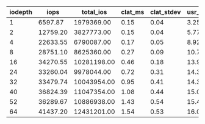 | iodepth| iops| total\_ios| clat\_ms| clat\_stdev| usr\_cpu| sys\_cpu| OSD\_cpu| OSD\_mem| FIO\_cpu| FIO\_mem |
| ---| ---| ---| ---| ---| ---| ---| ---| ---| ---| ---|
 | 1  | 6597.87  | 1979369.00  | 0.15  | 0.04  | 3.25  | 3.51  | 239.51  | 32.25  | 43.92  | 0.43 |
 | 2  | 12759.20  | 3827773.00  | 0.15  | 0.04  | 5.77  | 6.07  | 342.57  | 33.60  | 83.03  | 1.07 |
 | 4  | 22633.55  | 6790087.00  | 0.17  | 0.05  | 8.92  | 8.21  | 483.26  | 33.60  | 115.19  | 1.49 |
 | 8  | 28751.10  | 8625360.00  | 0.27  | 0.09  | 10.73  | 8.96  | 551.94  | 33.60  | 128.75  | 1.97 |
 | 16  | 34270.55  | 10281198.00  | 0.46  | 0.18  | 13.96  | 9.66  | 573.99  | 33.60  | 147.21  | 2.19 |
 | 24  | 33260.04  | 9978044.00  | 0.72  | 0.31  | 14.36  | 10.01  | 525.77  | 33.60  | 149.78  | 2.24 |
 | 32  | 33479.74  | 10043954.00  | 0.95  | 0.41  | 14.35  | 9.43  | 503.52  | 33.60  | 145.11  | 2.19 |
 | 40  | 36824.39  | 11047354.00  | 1.08  | 0.44  | 15.08  | 9.83  | 511.34  | 35.92  | 149.42  | 2.35 |
 | 52  | 36289.67  | 10886938.00  | 1.43  | 0.54  | 15.42  | 9.80  | 497.05  | 36.00  | 150.00  | 2.29 |
 | 64  | 41437.20  | 12431201.00  | 1.54  | 0.53  | 16.07  | 9.91  | 516.81  | 36.00  | 155.88  | 2.40 |
